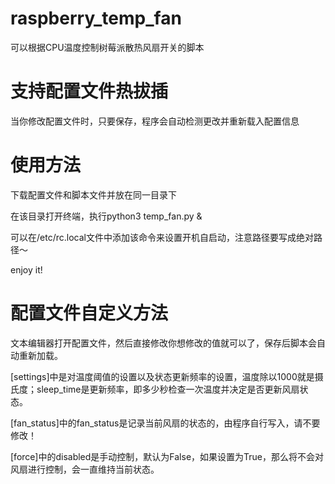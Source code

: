 # raspberry_temp_fan
可以根据CPU温度控制树莓派散热风扇开关的脚本


# 支持配置文件热拔插
当你修改配置文件时，只要保存，程序会自动检测更改并重新载入配置信息


# 使用方法
下载配置文件和脚本文件并放在同一目录下

在该目录打开终端，执行python3 temp_fan.py &

可以在/etc/rc.local文件中添加该命令来设置开机自启动，注意路径要写成绝对路径～

enjoy it!


# 配置文件自定义方法
文本编辑器打开配置文件，然后直接修改你想修改的值就可以了，保存后脚本会自动重新加载。

[settings]中是对温度阈值的设置以及状态更新频率的设置，温度除以1000就是摄氏度；sleep_time是更新频率，即多少秒检查一次温度并决定是否更新风扇状态。

[fan_status]中的fan_status是记录当前风扇的状态的，由程序自行写入，请不要修改！

[force]中的disabled是手动控制，默认为False，如果设置为True，那么将不会对风扇进行控制，会一直维持当前状态。
